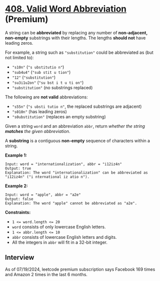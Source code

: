 # [408. Valid Word Abbreviation](https://leetcode.com/problems/valid-word-abbreviation/) (**Premium**)

A string can be **abbreviated** by replacing any number of **non-adjacent, non-empty** substrings with their lengths. The lengths **should not** have leading zeros.

For example, a string such as `"substitution"` could be abbreviated as (but not limited to):
* `"s10n"` (`"s ubstitutio n"`)
* `"sub4u4"` (`"sub stit u tion"`)
* `"12"` (`"substitution"`)
* `"su3i1u2on"` (`"su bst i t u ti on"`)
* `"substitution"` (no substrings replaced)

The following are **not valid** abbreviations:
* `"s55n"` (`"s ubsti tutio n"`, the replaced substrings are adjacent)
* `"s010n"` (has leading zeros)
* `"s0ubstitution"` (replaces an empty substring)

Given a string `word` and an abbreviation `abbr`, return _whether the string **matches** the given abbreviation_.

A **substring** is a contiguous **non-empty** sequence of characters within a string.

**Example 1:**
```
Input: word = "internationalization", abbr = "i12iz4n"
Output: true
Explanation: The word "internationalization" can be abbreviated as "i12iz4n" ("i nternational iz atio n").
```

**Example 2:**
```
Input: word = "apple", abbr = "a2e"
Output: false
Explanation: The word "apple" cannot be abbreviated as "a2e".
```

**Constraints:**
* `1 <= word.length <= 20`
* `word` consists of only lowercase English letters.
* `1 <= abbr.length <= 10`
* `abbr` consists of lowercase English letters and digits.
* All the integers in `abbr` will fit in a 32-bit integer.

## Interview
As of 07/19/2024, leetcode premium subscription says Facebook 169 times and Amazon 2 times in the last 6 months.
